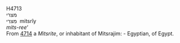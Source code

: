 <body>
  <p>H4713<br>  מצרי  <br> מִצרִי  ‎  mitsrı̂y  <br><i>mits-ree‘ </i><br>From <a href="h4714.htm">4714</a>  a <i>Mitsrite</i>, or inhabitant of Mitsrajim: - Egyptian, of Egypt.<br></p>
 </body>